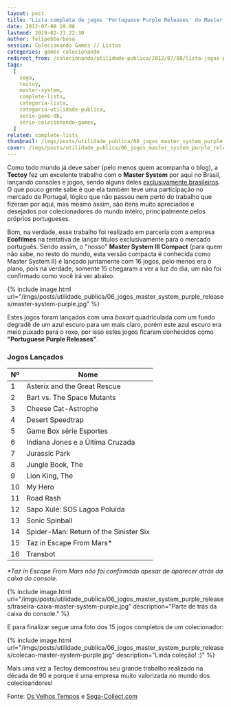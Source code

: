 ```yaml
---
layout: post
title: "Lista completa de jogos 'Portuguese Purple Releases' do Master System"
date: 2012-07-08 19:00
lastmod: 2019-02-21 22:30
author: felipebbarbosa
session: Colecionando Games // Listas
categories: games colecionando
redirect_from: /colecionando/utilidade-publica/2012/07/08/lista-jogos-purple-releases-para-master-system.html
tags:
  [
    sega,
    tectoy,
    master-system,
    complete-lists,
    categoria-lista,
    categoria-utilidade-publica,
    serie-game-db,
    serie-colecionando-games,
  ]
related: complete-lists
thumbnail: /imgs/posts/utilidade_publica/06_jogos_master_system_purple_releases/post_thumbnail.jpg
cover: /imgs/posts/utilidade_publica/06_jogos_master_system_purple_releases/post_header.jpg
---
```


Como todo mundo já deve saber (pelo menos quem acompanha o blog), a **Tectoy** fez um excelente trabalho com o **Master System** por aqui no Brasil, lançando consoles e jogos, sendo alguns deles [exclusivamente brasileiros](/colecionando/utilidade-publica/2011/01/22/jogos-master-system-exclusivos-tectoy.html). O que pouco gente sabe é que ela também teve uma participação no mercado de Portugal, lógico que não passou nem perto do trabalho que fizeram por aqui, mas mesmo assim, são itens muito apreciados e desejados por colecionadores do mundo inteiro, principalmente pelos próprios portugueses.

<!--more-->

Bom, na verdade, esse trabalho foi realizado em parceria com a empresa **Ecofilmes** na tentativa de lançar títulos exclusivamente para o mercado português. Sendo assim, o "nosso" **Master System III Compact** (para quem não sabe, no resto do mundo, esta versão compacta é conhecida como Master System II) é lançado juntamente com 16 jogos, pelo menos era o plano, pois na verdade, somente 15 chegaram a ver a luz do dia, um não foi confirmado como você irá ver abaixo.

{% include image.html
  url="/imgs/posts/utilidade_publica/06_jogos_master_system_purple_releases/master-system-purple.jpg" %}

Estes jogos foram lançados com uma _boxart_ quadriculada com um fundo degradê de um azul escuro para um mais claro, porém este azul escuro era meio puxado para o roxo, por isso estes jogos ficaram conhecidos como **"Portuguese Purple Releases"**.

### Jogos Lançados

| Nº  | Nome                                   |
| --- | -------------------------------------- |
| 1   | Asterix and the Great Rescue           |
| 2   | Bart vs. The Space Mutants             |
| 3   | Cheese Cat-Astrophe                    |
| 4   | Desert Speedtrap                       |
| 5   | Game Box série Esportes                |
| 6   | Indiana Jones e a Última Cruzada       |
| 7   | Jurassic Park                          |
| 8   | Jungle Book, The                       |
| 9   | Lion King, The                         |
| 10  | My Hero                                |
| 11  | Road Rash                              |
| 12  | Sapo Xulé: SOS Lagoa Poluída           |
| 13  | Sonic Spinball                         |
| 14  | Spider-Man: Return of the Sinister Six |
| 15  | Taz in Escape From Mars\*              |
| 16  | Transbot                               |

_\*Taz in Escape From Mars não foi confirmado apesar de aparecer atrás da caixa do console._

{% include image.html
  url="/imgs/posts/utilidade_publica/06_jogos_master_system_purple_releases/traseira-caixa-master-system-purple.jpg"
  description="Parte de trás da caixa do console." %}

E para finalizar segue uma foto dos 15 jogos completos de um colecionador:

{% include image.html
  url="/imgs/posts/utilidade_publica/06_jogos_master_system_purple_releases/colecao-master-system-purple.jpg"
  description="Linda coleção! :)" %}

Mais uma vez a Tectoy demonstrou seu grande trabalho realizado na década de 90 e porque é uma empresa muito valorizada no mundo dos colecioandores!

Fonte: [Os Velhos Tempos](http://osvelhostempos.blogspot.com.br/2011/10/normal-0-false-false-false-en-us-x-none.html) e [Sega-Collect.com](http://segacollect.blogspot.com.br/2008/09/portuguese-purple-releases.html)
